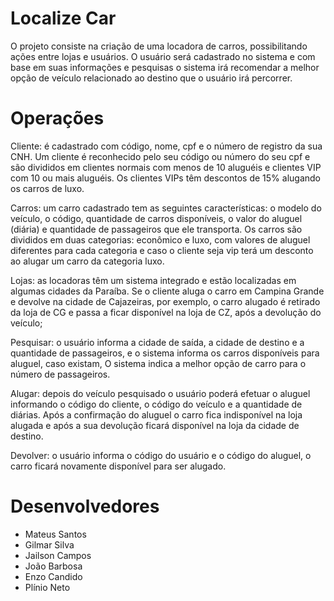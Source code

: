 # Localize Car

O projeto consiste na criação de uma locadora de carros, possibilitando ações entre lojas e usuários.
O usuário será cadastrado no sistema e com base em suas informações e pesquisas o sistema
irá recomendar a melhor opção de veículo relacionado ao destino que o usuário irá percorrer.

# Operações

Cliente: é cadastrado com código, nome, cpf e o número de registro da sua CNH. Um cliente é reconhecido pelo seu código ou número do seu cpf e são divididos em clientes normais com menos de 10 aluguéis e clientes VIP com 10 ou mais aluguéis. Os clientes VIPs têm descontos de 15% alugando os carros de luxo.

Carros: um carro cadastrado tem as seguintes características: o modelo do veículo, o código, quantidade de carros disponíveis, o valor do aluguel (diária) e quantidade de passageiros que ele transporta. Os carros são divididos em duas categorias: econômico e luxo, com valores de aluguel diferentes para cada categoria e caso o cliente seja vip terá um desconto ao alugar um carro da categoria luxo. 

Lojas: as locadoras têm um sistema integrado e estão localizadas em algumas cidades da Paraíba. Se o cliente aluga o carro em Campina Grande e devolve na cidade de Cajazeiras, por exemplo, o carro alugado é retirado da loja de CG e passa a ficar disponível na loja de CZ, após a devolução do veículo; 

Pesquisar: o usuário informa a cidade de saída, a cidade de destino e a quantidade de passageiros, e o sistema informa os carros disponíveis para aluguel, caso existam, O sistema indica a melhor opção de carro para o número de passageiros.

Alugar: depois do veículo pesquisado o usuário poderá efetuar o aluguel informando o código do cliente, o código do veículo e a quantidade de diárias.  Após a confirmação do aluguel o carro fica indisponível na loja alugada e após a sua devolução ficará disponível na loja da cidade de destino.

Devolver: o usuário informa o código do usuário e o código do aluguel, o carro ficará novamente disponível para ser alugado.

# Desenvolvedores

- Mateus Santos
- Gilmar Silva
- Jailson Campos
- João Barbosa
- Enzo Candido
- Plínio Neto
